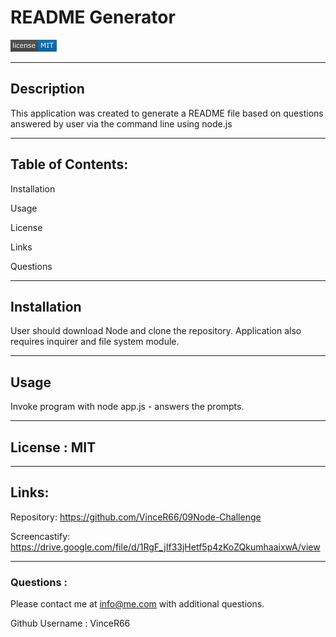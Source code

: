 # README Generator  
 
    
![Screenshot](./MIT.png)  

_________________________________________________________________________
## Description 
This application was created to generate a README file based on questions answered by user via the command line using node.js  

_________________________________________________________________________
## Table of Contents:

Installation

Usage

License

Links

Questions  


_________________________________________________________________________
## Installation 
User should download Node and clone the repository. Application also requires inquirer and file system module.  

_________________________________________________________________________
## Usage 
Invoke program with node app.js - answers the prompts.  

_________________________________________________________________________
## License :  MIT  

_________________________________________________________________________
## Links:
Repository:  https://github.com/VinceR66/09Node-Challenge  

Screencastify:  https://drive.google.com/file/d/1RgF_jIf33jHetf5p4zKoZQkumhaaixwA/view   

_________________________________________________________________________
### Questions : 
Please contact me at info@me.com with additional questions.  

Github Username : VinceR66
